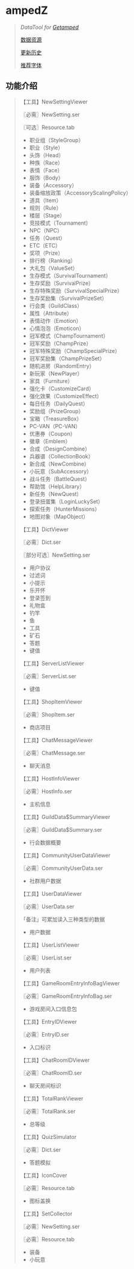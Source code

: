 # ampedZ
>*DataTool for [Getamped](http://bfo.sdo.com/)*
>
>[数据资源](DATARESOURCE.md)
>
>[更新历史](WHATSNEW.md)
>
>[推荐字体](FONTS.md)
>
## 功能介绍
>【工具】NewSettingViewer
>
>〖必需〗NewSetting.ser
>
>〖可选〗Resource.tab
>
>* 职业组（StyleGroup）
>* 职业（Style）
>* 头饰（Head）
>* 种族（Race）
>* 表情（Face）
>* 服饰（Body）
>* 装备（Accessory）
>* 装备缩放政策（AccessoryScalingPolicy）
>* 道具（Item）
>* 规则（Rule）
>* 楼层（Stage）
>* 竞技模式（Tournament）
>* NPC（NPC）
>* 任务（Quest）
>* ETC（ETC）
>* 奖项（Prize）
>* 排行榜（Ranking）
>* 大礼包（ValueSet）
>* 生存模式（SurvivalTournament）
>* 生存奖励（SurvivalPrize）
>* 生存特殊奖励（SurvivalSpecialPrize）
>* 生存奖励集（SurvivalPrizeSet）
>* 行会类（GuildClass）
>* 属性（Attribute）
>* 表情动作（Emotion）
>* 心情泡泡（Emoticon）
>* 冠军模式（ChampTournament）
>* 冠军奖励（ChampPrize）
>* 冠军特殊奖励（ChampSpecialPrize）
>* 冠军奖励集（ChampPrizeSet）
>* 随机进房（RandomEntry）
>* 新玩家（NewPlayer）
>* 家具（Furniture）
>* 强化卡（CustomizeCard）
>* 强化效果（CustomizeEffect）
>* 每日任务（DailyQuest）
>* 奖励组（PrizeGroup）
>* 宝箱（TreasureBox）
>* PC-VAN（PC-VAN）
>* 优惠券（Coupon）
>* 徽章（Emblem）
>* 合成（DesignCombine）
>* 兵器谱（CollectionBook）
>* 新合成（NewCombine）
>* 小玩意（SubAccessory）
>* 战斗任务（BattleQuest）
>* 帮助馆（HelpLibrary）
>* 新任务（NewQuest）
>* 登录扭蛋集（LoginLuckySet）
>* 探索任务（HunterMissions）
>* 地图对象（MapObject）
>
>【工具】DictViewer
>
>〖必需〗Dict.ser
>
>〖部分可选〗NewSetting.ser
>
>* 用户协议
>* 过滤词
>* 小提示
>* 乐开怀
>* 登录签到
>* 礼物盒
>* 钓竿
>* 鱼
>* 工具
>* 矿石
>* 答题
>* 键值
>
>【工具】ServerListViewer
>
>〖必需〗ServerList.ser
>
>* 键值
>
>【工具】ShopItemViewer
>
>〖必需〗ShopItem.ser
>
>* 商店项目
>
>【工具】ChatMessageViewer
>
>〖必需〗ChatMessage.ser
>
>* 聊天消息
>
>【工具】HostInfoViewer
>
>〖必需〗HostInfo.ser
>
>* 主机信息
>
>【工具】GuildData$SummaryViewer
>
>〖必需〗GuildData$Summary.ser
>
>* 行会数据概要
>
>【工具】CommunityUserDataViewer
>
>〖必需〗CommunityUserData.ser
>
>* 社群用户数据
>
>【工具】UserDataViewer
>
>〖必需〗UserData.ser
>
>「备注」可累加读入三种类型的数据
>
>* 用户数据
>
>【工具】UserListViewer
>
>〖必需〗UserList.ser
>
>* 用户列表
>
>【工具】GameRoomEntryInfoBagViewer
>
>〖必需〗GameRoomEntryInfoBag.ser
>
>* 游戏房间入口信息包
>
>【工具】EntryIDViewer
>
>〖必需〗EntryID.ser
>
>* 入口标识
>
>【工具】ChatRoomIDViewer
>
>〖必需〗ChatRoomID.ser
>
>* 聊天房间标识
>
>【工具】TotalRankViewer
>
>〖必需〗TotalRank.ser
>
>* 总等级
>
>【工具】QuizSimulator
>
>〖必需〗Dict.ser
>
>* 答题模拟
>
>【工具】IconCover
>
>〖必需〗Resource.tab
>
>* 图标盖换
>
>【工具】SetCollector
>
>〖必需〗NewSetting.ser
>
>〖必需〗Resource.tab
>
>* 装备
>* 小玩意
>

